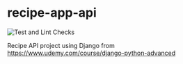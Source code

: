 # recipe-app-api

![Test and Lint Checks](https://github.com/randyL78/recipe-app-api//actions/workflows/tests.yml/badge.svg?event=push)

Recipe API project using Django from https://www.udemy.com/course/django-python-advanced
